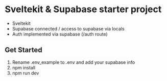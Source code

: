 # Sveltekit & Supabase starter project

- Sveltekit
- Supabase connected / access to supabase via locals
- Auth implemented via supabase (/auth route)

## Get Started

1. Rename .env_example to .env and add your supabase info
2. npm install
3. npm run dev

